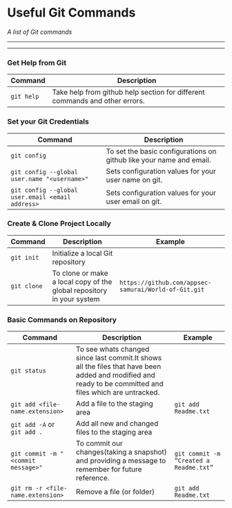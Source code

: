Useful Git Commands
============

_A list of Git commands_
___
___

### Get Help from Git
| Command | Description |
| ------- | ----------- |
| `git help`| Take help from github help section for different commands and other errors. |


### Set your Git Credentials

| Command | Description |
| ------- | ----------- |
| `git config`| To set the basic configurations on github like your name and email. |
| `git config --global user.name "<username>"`| Sets configuration values for your user name on git. |
| `git config --global user.email <email address>`| Sets configuration values for your user email on git. |


### Create & Clone Project Locally

| Command | Description | Example |
| ------- | ----------- | ------- |
| `git init` | Initialize a local Git repository |
| `git clone` | To clone or make a local copy of the global repository in your system | `https://github.com/appsec-samurai/World-of-Git.git` 


### Basic Commands on Repository

| Command | Description | Example |
| ------- | ----------- | ------- |
| `git status` | To see whats changed since last commit.It shows all the files that have been added and modified and ready to be committed and files which are untracked. | 
| `git add <file-name.extension>` | Add a file to the staging area | `git add Readme.txt`
| `git add -A` or <br> `git add .` | Add all new and changed files to the staging area | 
| `git commit -m "<commit message>"` | To commit our changes(taking a snapshot) and providing a message to remember for future reference. | `git commit -m “Created a Readme.txt”` |
| `git rm -r <file-name.extension>` | Remove a file (or folder) | `git add Readme.txt` |
